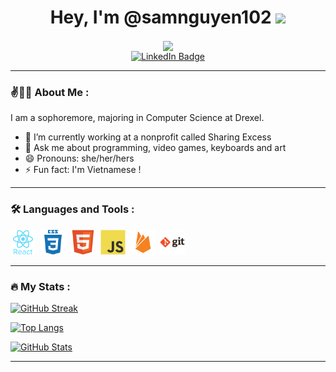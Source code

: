 
<div id="header" align="center">
   <h1>
    Hey, I'm @samnguyen102
    <img src="https://media.giphy.com/media/hvRJCLFzcasrR4ia7z/giphy.gif" width="30px"/>
  </h1>

  <a href="https://myoctocat.dev/@samnguyen102/octocat">
  <img align="center" src="https://user-images.githubusercontent.com/60908199/155809524-0dcd5f14-c448-4fc6-8a61-1fbe0dd3e683.png" width=200 /> 
</a>
  <div id="badges">
    <a href="https://www.linkedin.com/in/samnguyennguyen/">
      <img src="https://img.shields.io/badge/LinkedIn-blue?style=for-the-badge&logo=linkedin&logoColor=white" alt="LinkedIn Badge"/>
    </a>
    
  </div>
</div>
<div align="center">
</div>

---

### ✌️👩‍💻 About Me :
I am a sophoremore, majoring in Computer Science at Drexel.

- 🌱  I’m currently working at a nonprofit called Sharing Excess
- 💬 Ask me about programming, video games, keyboards and art
- 😄 Pronouns: she/her/hers
- ⚡ Fun fact: I'm Vietnamese !

---

### :hammer_and_wrench: Languages and Tools :
<div>
  <img src="https://github.com/devicons/devicon/blob/master/icons/react/react-original-wordmark.svg" title="React" alt="React" width="40" height="40"/>&nbsp;
  <img src="https://github.com/devicons/devicon/blob/master/icons/css3/css3-plain-wordmark.svg"  title="CSS3" alt="CSS" width="40" height="40"/>&nbsp;
  <img src="https://github.com/devicons/devicon/blob/master/icons/html5/html5-original.svg" title="HTML5" alt="HTML" width="40" height="40"/>&nbsp;
  <img src="https://github.com/devicons/devicon/blob/master/icons/javascript/javascript-original.svg" title="JavaScript" alt="JavaScript" width="40" height="40"/>&nbsp;
  <img src="https://github.com/devicons/devicon/blob/master/icons/firebase/firebase-plain.svg" title="Firebase" alt="Firebase" width="40" height="40"/>&nbsp;
  <img src="https://github.com/devicons/devicon/blob/master/icons/git/git-original-wordmark.svg" title="Git" **alt="Git" width="40" height="40"/>
</div>

---

### :fire: My Stats :
[![GitHub Streak](http://github-readme-streak-stats.herokuapp.com?user=samnguyen102&theme=tokyonight)](https://git.io/streak-stats)

[![Top Langs](https://github-readme-stats.vercel.app/api/top-langs/?username=samnguyen102&layout=compact&theme=tokyonight)](https://github.com/anuraghazra/github-readme-stats)

[![GitHub Stats](https://github-readme-stats.vercel.app/api?username=samnguyen102&layout=compact&theme=tokyonight)](https://github.com/anuraghazra/github-readme-stats)


---

<!-- ### :writing_hand: Blog Posts : -->
<!-- BLOG-POST-LIST:START -->
<!-- BLOG-POST-LIST:END -->

